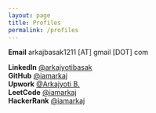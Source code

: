 ```yaml
---
layout: page
title: Profiles
permalink: /profiles
---
```


**Email** arkajbasak1211 [AT] gmail [DOT] com

**LinkedIn** [@arkajyotibasak](https://www.linkedin.com/in/arkajyotibasak/)
<br>
**GitHub** [@iamarkaj](https://github.com/iamarkaj/)
<br>
**Upwork** [@Arkajyoti B.](https://www.upwork.com/freelancers/~01eccea78b3eb209c1)
<br>
**LeetCode** [@iamarkaj](https://leetcode.com/iamarkaj/)
<br>
**HackerRank** [@iamarkaj](https://www.hackerrank.com/iamarkaj)
